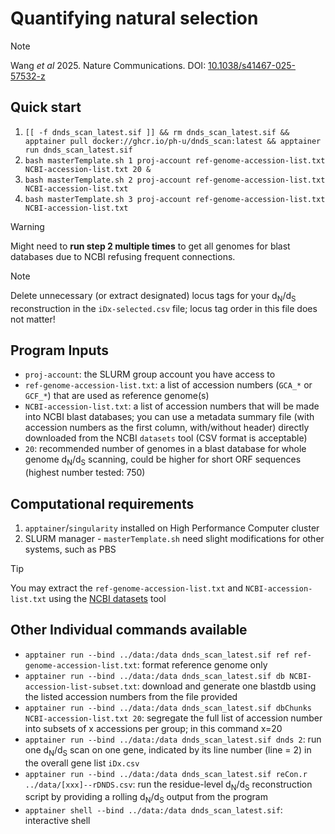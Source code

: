 # Quantifying natural selection

> [!NOTE]
> Wang _et al_ 2025. Nature Communications. DOI: [10.1038/s41467-025-57532-z](https://doi.org/10.1038/s41467-025-57532-z)

## Quick start

1. `[[ -f dnds_scan_latest.sif ]] && rm dnds_scan_latest.sif && apptainer pull docker://ghcr.io/ph-u/dnds_scan:latest && apptainer run dnds_scan_latest.sif`
0. `bash masterTemplate.sh 1 proj-account ref-genome-accession-list.txt NCBI-accession-list.txt 20 &`
0. `bash masterTemplate.sh 2 proj-account ref-genome-accession-list.txt NCBI-accession-list.txt`
0. `bash masterTemplate.sh 3 proj-account ref-genome-accession-list.txt NCBI-accession-list.txt`

> [!WARNING]
> Might need to **run step 2 multiple times** to get all genomes for blast databases due to NCBI refusing frequent connections.

> [!NOTE]
> Delete unnecessary (or extract designated) locus tags for your d<sub>N</sub>/d<sub>S</sub> reconstruction in the `iDx-selected.csv` file; locus tag order in this file does not matter!

## Program Inputs
- `proj-account`: the SLURM group account you have access to
- `ref-genome-accession-list.txt`: a list of accession numbers (`GCA_*` or `GCF_*`) that are used as reference genome(s)
- `NCBI-accession-list.txt`: a list of accession numbers that will be made into NCBI blast databases; you can use a metadata summary file (with accession numbers as the first column, with/without header) directly downloaded from the NCBI `datasets` tool (CSV format is acceptable)
- `20`: recommended number of genomes in a blast database for whole genome d<sub>N</sub>/d<sub>S</sub> scanning, could be higher for short ORF sequences (highest number tested: 750)

## Computational requirements

1. `apptainer`/`singularity` installed on High Performance Computer cluster
0. SLURM manager - `masterTemplate.sh` need slight modifications for other systems, such as PBS

> [!TIP]
> You may extract the `ref-genome-accession-list.txt` and `NCBI-accession-list.txt` using the [NCBI datasets](https://www.ncbi.nlm.nih.gov/datasets/docs/v2/download-and-install/) tool

## Other Individual commands available

- `apptainer run --bind ../data:/data dnds_scan_latest.sif ref ref-genome-accession-list.txt`: format reference genome only
- `apptainer run --bind ../data:/data dnds_scan_latest.sif db NCBI-accession-list-subset.txt`: download and generate one blastdb using the listed accession numbers from the file provided
- `apptainer run --bind ../data:/data dnds_scan_latest.sif dbChunks NCBI-accession-list.txt 20`: segregate the full list of accession number into subsets of x accessions per group; in this command x=20
- `apptainer run --bind ../data:/data dnds_scan_latest.sif dnds 2`: run one d<sub>N</sub>/d<sub>S</sub> scan on one gene, indicated by its line number (line = 2) in the overall gene list `iDx.csv`
- `apptainer run --bind ../data:/data dnds_scan_latest.sif reCon.r ../data/[xxx]--rDNDS.csv`: run the residue-level d<sub>N</sub>/d<sub>S</sub> reconstruction script by providing a rolling d<sub>N</sub>/d<sub>S</sub> output from the program
- `apptainer shell --bind ../data:/data dnds_scan_latest.sif`: interactive shell
